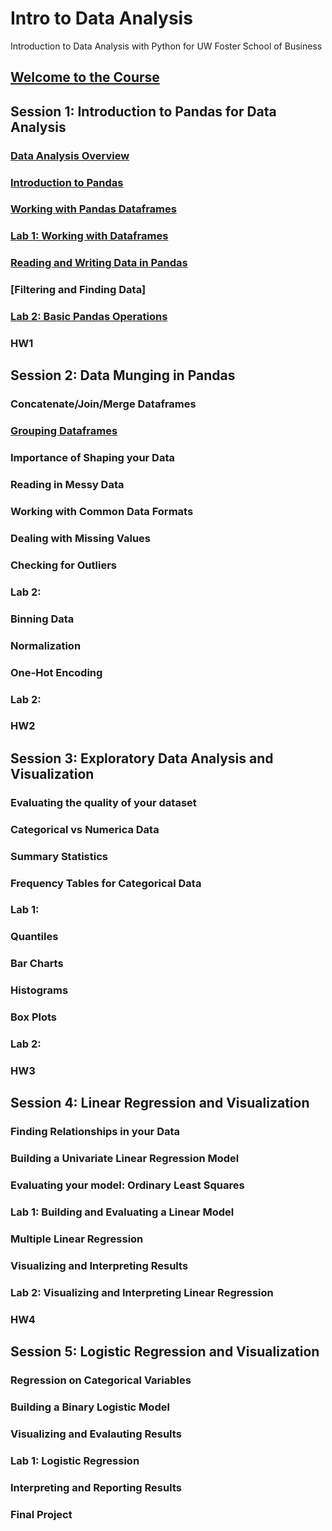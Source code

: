 # Intro to Data Analysis
Introduction to Data Analysis with Python for UW Foster School of Business

## [Welcome to the Course](https://github.com/summerela/python_data_analysis/blob/master/pandas_basics/notebooks/Welcome%20to%20Class.ipynb)

## Session 1: Introduction to Pandas for Data Analysis
### [Data Analysis Overview](https://github.com/summerela/python_data_analysis/blob/master/pandas_basics/notebooks/Data%20Analysis%20Overview.ipynb)
### [Introduction to Pandas](https://github.com/summerela/python_data_analysis/blob/master/pandas_basics/notebooks/Intro%20to%20Pandas.ipynb)
### [Working with Pandas Dataframes](https://github.com/summerela/python_data_analysis/blob/master/pandas_basics/notebooks/Pandas%20DataFrames.ipynb) 
### [Lab 1: Working with Dataframes](https://github.com/summerela/python_data_analysis/blob/master/pandas_basics/labs/Working%20With%20Pandas%20DataFrames.ipynb)
### [Reading and Writing Data in Pandas](https://github.com/summerela/python_data_analysis/blob/master/pandas_basics/notebooks/Reading%20and%20Writing%20Data%20with%20Pandas.ipynb)
### [Filtering and Finding Data]
### [Lab 2:  Basic Pandas Operations](https://github.com/summerela/python_data_analysis/blob/master/pandas_basics/labs/Pandas%20Math.ipynb)
### HW1

## Session 2: Data Munging in Pandas
### Concatenate/Join/Merge Dataframes
### [Grouping Dataframes](https://github.com/summerela/python_data_analysis/blob/master/pandas_basics/notebooks/Grouping%20Data%20Frames.ipynb)
### Importance of Shaping your Data
### Reading in Messy Data
### Working with Common Data Formats
### Dealing with Missing Values
### Checking for Outliers
### Lab 2: 
### Binning Data
### Normalization
### One-Hot Encoding
### Lab 2: 
### HW2

## Session 3: Exploratory Data Analysis and Visualization
### Evaluating the quality of your dataset
### Categorical vs Numerica Data
### Summary Statistics
### Frequency Tables for Categorical Data
### Lab 1: 
### Quantiles
### Bar Charts
### Histograms
### Box Plots
### Lab 2: 
### HW3

## Session 4: Linear Regression and Visualization
### Finding Relationships in your Data
### Building a Univariate Linear Regression Model 
### Evaluating your model: Ordinary Least Squares
### Lab 1: Building and Evaluating a Linear Model
### Multiple Linear Regression
### Visualizing and Interpreting Results
### Lab 2: Visualizing and Interpreting Linear Regression
### HW4

## Session 5: Logistic Regression and Visualization
### Regression on Categorical Variables
### Building a Binary Logistic Model
### Visualizing and Evalauting Results
### Lab 1: Logistic Regression
### Interpreting and Reporting Results
### 
### Final Project